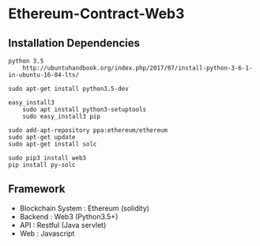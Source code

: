 # Ethereum-Contract-Web3

## Installation Dependencies
```
python 3.5
	http://ubuntuhandbook.org/index.php/2017/07/install-python-3-6-1-in-ubuntu-16-04-lts/

sudo apt-get install python3.5-dev

easy_install3
	sudo apt install python3-setuptools
	sudo easy_install3 pip

sudo add-apt-repository ppa:ethereum/ethereum
sudo apt-get update
sudo apt-get install solc

sudo pip3 install web3
pip install py-solc
```

## Framework
  - Blockchain System : Ethereum (solidity)
  - Backend : Web3 (Python3.5+)
  - API : Restful (Java servlet)
  - Web : Javascript
